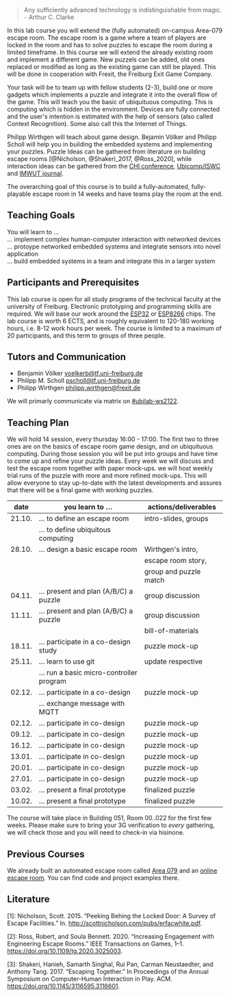  > Any sufficiently advanced technology is indistinguishable from magic. - Arthur C. Clarke

In this lab course you will extend the (fully automated) on-campus Area-079 escape room. The escape room is a game where a team of players are locked in the room and has to solve puzzles to escape the room during a limited timeframe. In this course we will extend the already existing room and implement a different game. New puzzels can be added, old ones replaced or modified as long as the existing game can still be played. This will be done in cooperation with Frexit, the Freiburg Exit Game Company.

Your task will be to team up with fellow students (2-3), build one or more gadgets which implements a puzzle and integrate it into the overall flow of the game. This will teach you the basic of ubiquituous computing. This is computing which is hidden in the environment. Devices are fully connected  and the user's intention is estimated with the help of sensors (also called Context Recognition). Some also call this the Internet of Things.

Philipp Wirthgen will teach about game design. Bejamin Völker and Philipp Scholl will help you in building the embedded systems and implementing your puzzles. Puzzle Ideas can be gathered from literature on building escape rooms [@Nicholson, @Shakeri_2017, @Ross_2020], while interaction ideas can be gathered from the [CHI conference](https://dblp.uni-trier.de/db/conf/chi/index.html), [Ubicomp/ISWC](https://dblp.uni-trier.de/db/conf/huc/index.html) and [IMWUT journal](https://imwut.acm.org).

The overarching goal of this course is to build a fully-automated, fully-playable escape room in 14 weeks and have teams play the room at the end. 

Teaching Goals
--------------

You will learn to …\
 … implement complex human-computer interaction with networked devices\
 … protoype networked embedded systems and integrate sensors into novel application\
 … build embedded systems in a team and integrate this in a larger system

Participants and Prerequisites
------------------------------

This lab course is open for all study programs of the technical faculty at the university of Freiburg. Electronic prototyping and programming skills are required. We will base our work around the [ESP32](https://www.espressif.com/en/products/socs) or [ESP8266](https://www.espressif.com/en/products/socs) chips. The lab course is worth 6 ECTS, and is roughly equivalent to 120-180 working hours, i.e. 8-12 work hours per week. The course is limited to a maximum of 20 participants, and this term to groups of three people.

Tutors and Communication
------------------------

  - Benjamin Völker <voelkerb@tf.uni-freiburg.de>
  - Philipp M. Scholl <pscholl@tf.uni-freiburg.de>
  - Philipp Wirthgen <philipp.wirthgen@frexit.de>

 We will primarly communicate via matrix on [#ubilab-ws2122](https://matrix.to/#/!rXoDoNQWIEsVwdSBRN:matrix.org?via=matrix.org).

Teaching Plan
-------------

We will hold 14 session, every thursday 16:00 - 17:00. The first two to three ones are on the basics of escape room game design, and on ubiquituous computing. During those session you will be put into groups and have time to come up and refine your puzzle ideas. Every week we will discuss and test the escape room together with paper mock-ups. we will host weekly trial runs of the puzzle with more and more refined mock-ups. This will allow everyone to stay up-to-date with the latest developments and assures that there will be a final game with working puzzles.

|  date    |  you learn to …                          |  actions/deliverables    |
| -------- | ---------------------------------------- | ------------------------ |
|  21.10.  |  … to define an escape room              |  intro-slides, groups    |
|          |  … to define ubiquitous computing        |                          |
|  28.10.  |  … design a basic escape room            |  Wirthgen's intro,       |
|          |                                          |  escape room story,      |
|          |                                          |  group and puzzle match  |
|  04.11.  |  … present and plan (A/B/C) a puzzle     |  group discussion        |
|  11.11.  |  … present and plan (A/B/C) a puzzle     |  group discussion        |
|          |                                          |  bill-of-materials       |
|  18.11.  |  … participate in a co-design study      |  puzzle mock-up          |
|  25.11.  |  … learn to use git                      |  update respective       |
|          |  … run a basic micro-controller program  |                          |
|  02.12.  |  … participate in a co-design            |  puzzle mock-up          |
|          |  … exchange message with MQTT            |                          |
|  02.12.  |  … participate in co-design              |  puzzle mock-up          |
|  09.12.  |  … participate in co-design              |  puzzle mock-up          |
|  16.12.  |  … participate in co-design              |  puzzle mock-up          |
|  13.01.  |  … participate in co-design              |  puzzle mock-up          |
|  20.01.  |  … participate in co-design              |  puzzle mock-up          |
|  27.01.  |  … participate in co-design              |  puzzle mock-up          |
|  03.02.  |  … present a final prototype             |  finalized puzzle        |
|  10.02.  |  … present a final prototype             |  finalized puzzle        |


The course will take place in Building 051, Room 00..022 for the first few weeks. Please make sure to bring your 3G verification to *every* gathering, we will check those and you will need to check-in via hisinone.


Previous Courses
----------------

 We already built an automated escape room called [Area 079](https://github.com/ubilab-escape) and an [online escape room](https://github.com/ubilab-ws20/). You can find code and project examples there.

Literature
----------

[1]: Nicholson, Scott. 2015. “Peeking Behing the Locked Door: A Survey of Escape Facilities.” In. http://scottnicholson.com/pubs/erfacwhite.pdf.

[2]: Ross, Robert, and Soula Bennett. 2020. “Increasing Engagement with Engineering Escape Rooms.” IEEE Transactions on Games, 1–1. https://doi.org/10.1109/tg.2020.3025003.

[3]: Shakeri, Hanieh, Samarth Singhal, Rui Pan, Carman Neustaedter, and Anthony Tang. 2017. “Escaping Together.” In Proceedings of the Annual Symposium on Computer-Human Interaction in Play. ACM. https://doi.org/10.1145/3116595.3116601.
